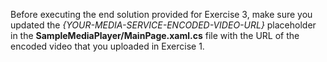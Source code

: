 ﻿Before executing the end solution provided for Exercise 3, make sure you updated the _{YOUR-MEDIA-SERVICE-ENCODED-VIDEO-URL}_ placeholder in the **SampleMediaPlayer/MainPage.xaml.cs** file with the URL of the encoded video that you uploaded in Exercise 1.